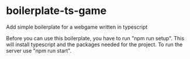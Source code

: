 # boilerplate-ts-game
Add simple boilerplate for a webgame written in typescript

Before you can use this boilerplate, you have to run "npm run setup". This will install typescript and the packages needed for the project.
To run the server use "npm run start".
